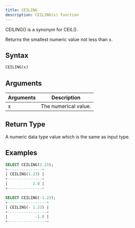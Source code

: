 ```yaml
---
title: CEILING
description: CEILING(x) function
---
```


CEILING() is a synonym for CEIL().

Returns the smallest numeric value not less than x.

## Syntax

```sql
CEILING(x)
```

## Arguments

| Arguments   | Description |
| ----------- | ----------- |
| x | The numerical value. |

## Return Type

A numeric data type value which is the same as input type.

## Examples

```sql
SELECT CEILING(1.23);
+---------------+
| CEILING(1.23) |
+---------------+
|           2.0 |
+---------------+

SELECT CEILING(-1.23);
+-----------------+
| CEILING(- 1.23) |
+-----------------+
|            -1.0 |
+-----------------+
```
